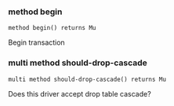 ### method begin

```perl6
method begin() returns Mu
```

Begin transaction

### multi method should-drop-cascade

```perl6
multi method should-drop-cascade() returns Mu
```

Does this driver accept drop table cascade?

